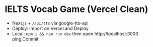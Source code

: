 # IELTS Vocab Game (Vercel Clean)

- Next.js + `/api/tts` via google-tts-api
- Deploy: Import on Vercel and Deploy
- Local: `npm i && npm run dev` then open http://localhost:3000
ping,Commit
